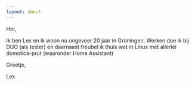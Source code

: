 ```yaml
---
layout: about
---
```


Hoi,

Ik ben Lex en ik woon nu ongeveer 20 jaar in Groningen.
Werken doe ik bij DUO (als tester) en daarnaast freubel ik thuis wat in Linux met allerlei domotica-prut (waaronder Home Assistant) <br>

Groetje,

Lex
